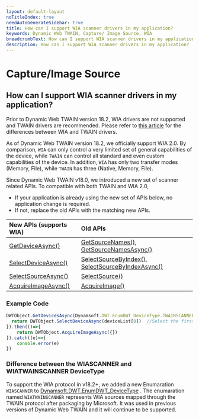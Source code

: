 ```yaml
---
layout: default-layout
noTitleIndex: true
needAutoGenerateSidebar: true
title: How can I support WIA scanner drivers in my application?
keywords: Dynamic Web TWAIN, Capture/ Image Source, WIA
breadcrumbText: How can I support WIA scanner drivers in my application?
description: How can I support WIA scanner drivers in my application?
---
```


# Capture/Image Source

## How can I support WIA scanner drivers in my application?

Prior to Dynamic Web TWAIN version 18.2, WIA drivers are not supported and TWAIN drivers are recommended. Please refer to <a href="/web-twain/docs/faq/difference-between-Twain-and-wia.html" target="_blank">this article</a> for the differences between WIA and TWAIN drivers.

As of Dynamic Web TWAIN version 18.2, we officially support WIA 2.0. By comparison, `WIA` can only control a very limited set of general capabilities of the device, while `TWAIN` can control all standard and even custom capabilities of the device. In addition, `WIA` has only two transfer modes (Memory, File), while `TWAIN` has three (Native, Memory, File).

Since Dynamic Web TWAIN v18.0, we introduced a new set of scanner related APIs.
To compatible with both TWAIN and WIA 2.0, 
- If your application is already using the new set of APIs below, no application change is required.
- If not, replace the old APIs with the matching new APIs.

| New APIs (supports WIA) | Old APIs |
|:-|:-|
| [GetDeviceAsync()](https://www.dynamsoft.com/web-twain/docs/info/api/WebTwain_Acquire.html#getdevicesasync) | [GetSourceNames()](https://www.dynamsoft.com/web-twain/docs/info/api/WebTwain_Acquire.html#getsourcenames), [GetSourceNamesAsync()](https://www.dynamsoft.com/web-twain/docs/info/api/WebTwain_Acquire.html#getsourcenamesasync)|
| [SelectDeviceAsync()](https://www.dynamsoft.com/web-twain/docs/info/api/WebTwain_Acquire.html#selectdeviceasync) | [SelectSourceByIndex()](https://www.dynamsoft.com/web-twain/docs/info/api/WebTwain_Acquire.html#selectsourcebyindex), [SelectSourceByIndexAsync()](https://www.dynamsoft.com/web-twain/docs/info/api/WebTwain_Acquire.html#selectsourcebyindexasync) |
| [SelectSourceAsync()](https://www.dynamsoft.com/web-twain/docs/info/api/WebTwain_Acquire.html#selectsourceasync) | [SelectSource()](https://www.dynamsoft.com/web-twain/docs/info/api/WebTwain_Acquire.html#selectsource) |
| [AcquireImageAsync()](https://www.dynamsoft.com/web-twain/docs/info/api/WebTwain_Acquire.html#acquireimageasync) | [AcquireImage()](https://www.dynamsoft.com/web-twain/docs/info/api/WebTwain_Acquire.html#acquireimage) |

### Example Code

```javascript
DWTObject.GetDevicesAsync(Dynamsoft.DWT.EnumDWT_DeviceType.TWAINSCANNER|Dynamsoft.DWT.EnumDWT_DeviceType.WIASCANNER).then((deviceList)=>{
  return DWTObject.SelectDeviceAsync(deviceList[0])  //Select the first device
}).then(()=>{
    return DWTObject.AcquireImageAsync({}) 
}).catch((e)=>{
    console.error(e)
})
```

### Difference between the WIASCANNER and WIATWAINSCANNER DeviceType
To support the WIA protocol in v18.2+, we added a new Enumaration `WIASCANNER` to [Dynamsoft.DWT.EnumDWT_DeviceType](https://www.dynamsoft.com/web-twain/docs/info/api/Dynamsoft_Enum.html?ver=latest&&cVer=true#dynamsoftdwtenumdwt_devicetype) . The enumaration named `WIATWAINSCANNER` represents WIA sources mapped through the TWAIN protocol after packaging by Microsoft. It was used in previous versions of Dynamic Web TWAIN and it will continue to be supported.
